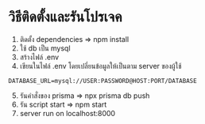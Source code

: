 # วิธีติดตั้งและรันโปรเจค

1. ติดตั้ง dependencies => npm install
2. ใช้ db เป็น mysql
3. สร้างไฟล์ .env
4. เขียนในไฟล์ .env โดยเปลี่ยนข้อมูลให้เป็นตาม server ของผู้ใช้

```env
DATABASE_URL=mysql://USER:PASSWORD@HOST:PORT/DATABASE
```

5. รันคำสั่งของ prisma => npx prisma db push
6. รัน script start => npm start
7. server run on localhost:8000
